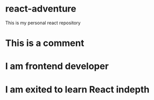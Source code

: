 # react-adventure
This is my personal react repository
# This is a comment
# I am frontend developer
# I am exited to learn React indepth
